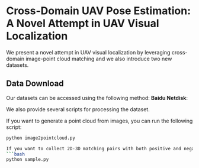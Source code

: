 # Cross-Domain UAV Pose Estimation: A Novel Attempt in UAV Visual Localization
We present a novel attempt in UAV visual localization by leveraging cross-domain image-point cloud matching and we also introduce two new datasets.
## Data Download
Our datasets can be accessed using the following method:
**Baidu Netdisk**:


We also provide several scripts for processing the dataset.

If you want to generate a point cloud from images, you can run the following script:
```bash
python image2pointcloud.py

If you want to collect 2D-3D matching pairs with both positive and negative samples, you can use the following script:
```bash
python sample.py
